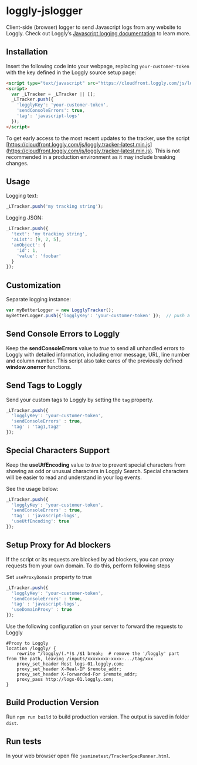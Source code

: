 # loggly-jslogger

Client-side (browser) logger to send Javascript logs from any website to Loggly. Check out Loggly’s [Javascript logging documentation](https://documentation.solarwinds.com/en/Success_Center/loggly/default.htm#cshid=loggly_javascript) to learn more.

## Installation

Insert the following code into your webpage, replacing `your-customer-token` with the key defined in the Loggly source setup page:

```html
<script type="text/javascript" src="https://cloudfront.loggly.com/js/loggly.tracker-2.2.4.min.js" async></script>
<script>
  var _LTracker = _LTracker || [];
  _LTracker.push({
    'logglyKey': 'your-customer-token',
    'sendConsoleErrors': true,
    'tag': 'javascript-logs'
  });
</script>
```

To get early access to the most recent updates to the tracker, use the script [https://cloudfront.loggly.com/js/loggly.tracker-latest.min.js](https://cloudfront.loggly.com/js/loggly.tracker-latest.min.js). This is not recommended in a production environment as it may include breaking changes.

## Usage

Logging text:

```javascript
_LTracker.push('my tracking string');
```

Logging JSON:

```javascript
_LTracker.push({
  'text': 'my tracking string',
  'aList': [9, 2, 5],
  'anObject': {
    'id': 1,
    'value': 'foobar'
  }
});
```

## Customization

Separate logging instance:

```javascript
var myBetterLogger = new LogglyTracker();
myBetterLogger.push({'logglyKey': 'your-customer-token' });  // push a loggly key to initialize
```

## Send Console Errors to Loggly

Keep the **sendConsoleErrors** value to *true*  to send all unhandled errors to Loggly with detailed information, including error message, URL, line number and column number. This script also take cares of the previously defined **window.onerror** functions.

## Send Tags to Loggly

Send your custom tags to Loggly by setting the `tag` property.

```Javascript
_LTracker.push({
  'logglyKey': 'your-customer-token',
  'sendConsoleErrors' : true,
  'tag' : 'tag1,tag2'
});
```

## Special Characters Support

Keep the **useUtfEncoding** value to *true* to prevent special characters from showing as odd or unusual characters in Loggly Search. Special characters will be easier to read and understand in your log events.


See the usage below:

```Javascript
_LTracker.push({
  'logglyKey': 'your-customer-token',
  'sendConsoleErrors' : true,
  'tag' : 'javascript-logs',
  'useUtfEncoding': true
});
```

## Setup Proxy for Ad blockers

If the script or its requests are blocked by ad blockers, you can proxy requests from your own domain. To do this, perform following steps

Set `useProxyDomain` property to true

```Javascript
_LTracker.push({
  'logglyKey': 'your-customer-token',
  'sendConsoleErrors' : true,
  'tag' : 'javascript-logs',
  'useDomainProxy' : true
});
```

Use the following configuration on your server to forward the requests to Loggly

```text
#Proxy to Loggly
location /loggly/ {
    rewrite ^/loggly/(.*)$ /$1 break;  # remove the '/loggly' part from the path, leaving /inputs/xxxxxxxx-xxxx-.../tag/xxx
    proxy_set_header Host logs-01.loggly.com;
    proxy_set_header X-Real-IP $remote_addr;
    proxy_set_header X-Forwarded-For $remote_addr;
    proxy_pass http://logs-01.loggly.com;
}
```

## Build Production Version

Run `npm run build` to build production version. The output is saved in folder `dist`.

## Run tests

In your web browser open file `jasminetest/TrackerSpecRunner.html`.
